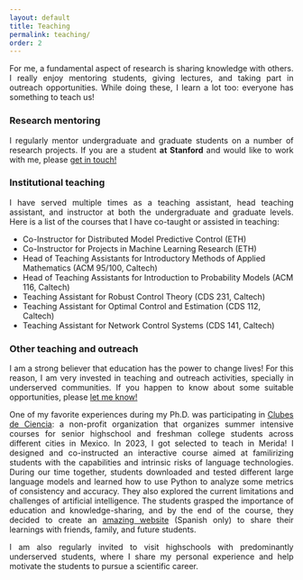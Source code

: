 ```yaml
---
layout: default
title: Teaching
permalink: teaching/
order: 2
---
```


<p style="text-align: justify;"> For me, a fundamental aspect of research is sharing knowledge with others. I really enjoy mentoring students, giving lectures, and taking part in outreach opportunities. While doing these, I learn a lot too: everyone has something to teach us! </p>

<h3> Research mentoring </h3>

<p style="text-align: justify;"> I regularly mentor undergraduate and graduate students on a number of research projects. If you are a student <b>at Stanford</b> and would like to work with me, please <a href= "mailto:camoalon@stanford.edu"> get in touch!</a> </p>

<h3> Institutional teaching </h3>

<p style="text-align: justify;"> I have served multiple times as a teaching assistant, head teaching assistant, and instructor at both the undergraduate and graduate levels. Here is a list of the courses that I have co-taught or assisted in teaching: </p>

- Co-Instructor for Distributed Model Predictive Control (ETH)
- Co-Instructor for Projects in Machine Learning Research (ETH)
- Head of Teaching Assistants for Introductory Methods of Applied Mathematics (ACM 95/100, Caltech) 
- Head of Teaching Assistants for Introduction to Probability Models (ACM 116, Caltech)
- Teaching Assistant for Robust Control Theory (CDS 231, Caltech)
- Teaching Assistant for Optimal Control and Estimation (CDS 112, Caltech)
- Teaching Assistant for Network Control Systems (CDS 141, Caltech)

<h3> Other teaching and outreach </h3>

<p style="text-align: justify;"> I am a strong believer that education has the power to change lives! For this reason, I am very invested in teaching and outreach activities, specially in underserved communities. If you happen to know about some suitable opportunities, please <a href= "mailto:camoalon@stanford.edu"> let me know!</a> </p>

<p style="text-align: justify;"> One of my favorite experiences during my Ph.D. was participating in <a href= "https://clubesdeciencia.mx"> Clubes de Ciencia</a>: a non-profit organization that organizes summer intensive courses for senior highschool and freshman college students across different cities in Mexico. In 2023, I got selected to teach in Merida! I designed and co-instructed an interactive  course aimed at familirizing students with the capabilities and intrinsic risks of language technologies. During our time together, students downloaded and tested different large language models and learned how to use Python to analyze some metrics of consistency and accuracy. They also explored the current limitations and challenges of artificial intelligence. The students grasped the importance of education and knowledge-sharing, and by the end of the course, they decided to create an <a href="https://sites.google.com/view/hablando-con-la-maquina-cdcmx/miembros-del-club?authuser=1"> amazing website</a> (Spanish only) to share their learnings with friends, family, and future students. </p>

<p style="text-align: justify;"> I am also regularly invited to visit highschools with predominantly underserved students, where I share my personal experience and help motivate the students to pursue a scientific career. </p>
